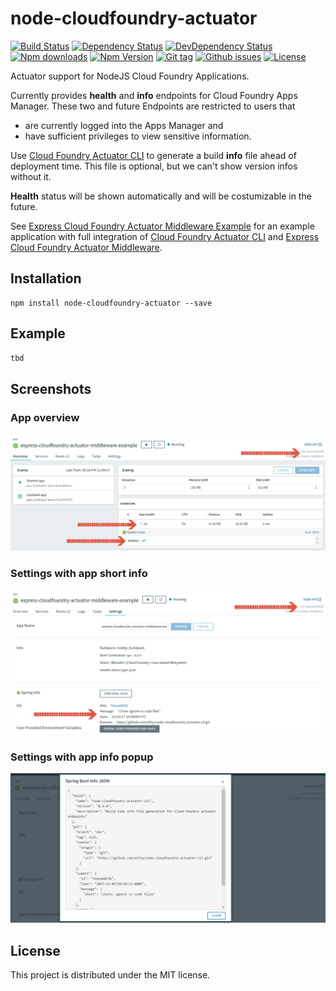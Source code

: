 # node-cloudfoundry-actuator

[![Build Status](https://travis-ci.org/stfsy/node-cloudfoundry-actuator.svg)](https://travis-ci.org/stfsy/node-cloudfoundry-actuator)
[![Dependency Status](https://img.shields.io/david/stfsy/node-cloudfoundry-actuator.svg)](https://github.com/stfsy/node-cloudfoundry-actuator/blob/master/package.json)
[![DevDependency Status](https://img.shields.io/david/dev/stfsy/node-cloudfoundry-actuator.svg)](https://github.com/stfsy/node-cloudfoundry-actuator/blob/master/package.json)
[![Npm downloads](https://img.shields.io/npm/dm/node-cloudfoundry-actuator.svg)](https://www.npmjs.com/package/node-cloudfoundry-actuator)
[![Npm Version](https://img.shields.io/npm/v/node-cloudfoundry-actuator.svg)](https://www.npmjs.com/package/node-cloudfoundry-actuator)
[![Git tag](https://img.shields.io/github/tag/stfsy/node-cloudfoundry-actuator.svg)](https://github.com/stfsy/node-cloudfoundry-actuator/releases)
[![Github issues](https://img.shields.io/github/issues/stfsy/node-cloudfoundry-actuator.svg)](https://github.com/stfsy/node-cloudfoundry-actuator/issues)
[![License](https://img.shields.io/npm/l/node-cloudfoundry-actuator.svg)](https://github.com/stfsy/node-cloudfoundry-actuator/blob/master/LICENSE)


Actuator support for NodeJS Cloud Foundry Applications.

Currently provides **health** and **info** endpoints for Cloud Foundry Apps Manager. These two and future Endpoints are restricted to users that 
- are currently logged into the Apps Manager and 
- have sufficient privileges to view sensitive information.

Use [Cloud Foundry Actuator CLI](https://github.com/stfsy/node-cloudfoundry-actuator-cli) to generate a build **info** file ahead of deployment time. This file is optional, but we can't show version infos without it. 

**Health** status will be shown automatically and will be costumizable in the future.

See [Express Cloud Foundry Actuator Middleware Example](https://github.com/stfsy/express-cloudfoundry-actuator-middleware-example) for an example application with full integration of [Cloud Foundry Actuator CLI](https://github.com/stfsy/node-cloudfoundry-actuator-cli) and [Express Cloud Foundry Actuator Middleware](https://github.com/stfsy/node-cloudfoundry-actuator).

## Installation

```
npm install node-cloudfoundry-actuator --save
```

## Example

```js
tbd
```

## Screenshots

### App overview
![Cloud Foundry App overview with Health Check](readme_cf_app_overview.png)

### Settings with app short info
![Cloud Foundry App settings with short app info](readme_cf_app_settings.png)
### Settings with app info popup
![Cloud Foundry App settings with app info popup](readme_cf_app_info.png)

## License

This project is distributed under the MIT license.